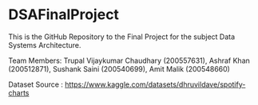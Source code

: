 # DSAFinalProject
This is the GitHub Repository to the Final Project for the subject Data Systems Architecture.

Team Members: Trupal Vijaykumar Chaudhary (200557631), Ashraf Khan (200512871), Sushank Saini (200540699), Amit Malik (200548660)

Dataset Source : https://www.kaggle.com/datasets/dhruvildave/spotify-charts
